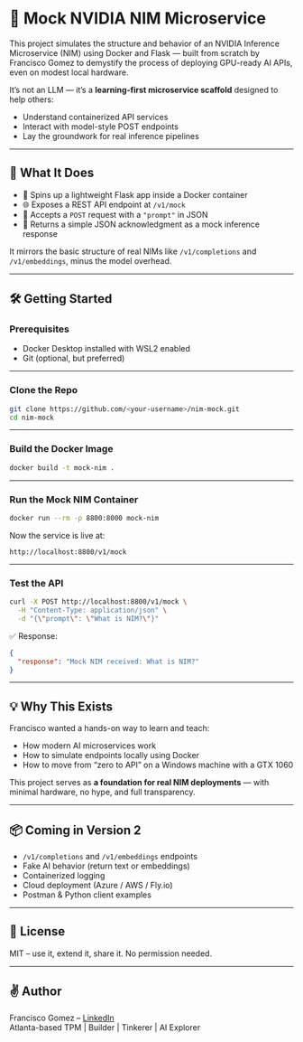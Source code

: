 # 🧠 Mock NVIDIA NIM Microservice

This project simulates the structure and behavior of an NVIDIA Inference Microservice (NIM) using Docker and Flask — built from scratch by Francisco Gomez to demystify the process of deploying GPU-ready AI APIs, even on modest local hardware.

It’s not an LLM — it’s a **learning-first microservice scaffold** designed to help others:
- Understand containerized API services
- Interact with model-style POST endpoints
- Lay the groundwork for real inference pipelines

---

## 🚀 What It Does

- 🧱 Spins up a lightweight Flask app inside a Docker container
- 🌐 Exposes a REST API endpoint at `/v1/mock`
- 📩 Accepts a `POST` request with a `"prompt"` in JSON
- 🧠 Returns a simple JSON acknowledgment as a mock inference response

It mirrors the basic structure of real NIMs like `/v1/completions` and `/v1/embeddings`, minus the model overhead.

---

## 🛠️ Getting Started

### Prerequisites
- Docker Desktop installed with WSL2 enabled
- Git (optional, but preferred)

---

### Clone the Repo

```bash
git clone https://github.com/<your-username>/nim-mock.git
cd nim-mock
```

---

### Build the Docker Image

```bash
docker build -t mock-nim .
```

---

### Run the Mock NIM Container

```bash
docker run --rm -p 8800:8000 mock-nim
```

Now the service is live at:

```
http://localhost:8800/v1/mock
```

---

### Test the API

```bash
curl -X POST http://localhost:8800/v1/mock \
  -H "Content-Type: application/json" \
  -d "{\"prompt\": \"What is NIM?\"}"
```

✅ Response:

```json
{
  "response": "Mock NIM received: What is NIM?"
}
```

---

## 💡 Why This Exists

Francisco wanted a hands-on way to learn and teach:

- How modern AI microservices work
- How to simulate endpoints locally using Docker
- How to move from “zero to API” on a Windows machine with a GTX 1060

This project serves as **a foundation for real NIM deployments** — with minimal hardware, no hype, and full transparency.

---

## 📦 Coming in Version 2

- `/v1/completions` and `/v1/embeddings` endpoints
- Fake AI behavior (return text or embeddings)
- Containerized logging
- Cloud deployment (Azure / AWS / Fly.io)
- Postman & Python client examples

---

## 🧾 License

MIT – use it, extend it, share it. No permission needed.

---

## ✌️ Author

Francisco Gomez – [LinkedIn](https://www.linkedin.com/in/francisco-gomez)  
Atlanta-based TPM | Builder | Tinkerer | AI Explorer
